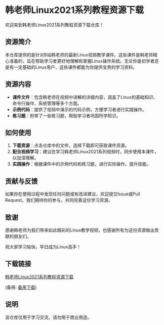 # 韩老师Linux2021系列教程资源下载

欢迎来到韩老师Linux2021系列教程资源下载仓库！

## 资源简介

本仓库提供的是针对B站韩老师的最新Linux视频教学课件。这些课件是韩老师精心准备的，旨在帮助学习者更好地理解和掌握Linux操作系统。无论你是初学者还是有一定基础的Linux用户，这些课件都能为你提供宝贵的学习资料。

## 资源内容

- **课件文件**：包含韩老师在视频中讲解的详细内容，涵盖了Linux的基础知识、命令行操作、系统管理等多个方面。
- **示例代码**：提供了视频中演示的代码示例，方便学习者进行实践操作。
- **练习题**：附带了一些练习题，帮助学习者巩固所学知识。

## 如何使用

1. **下载资源**：点击仓库中的文件，选择下载即可获取课件资源。
2. **配合视频学习**：建议在学习韩老师Linux2021系列视频时，同步使用本课件，以加深理解。
3. **实践操作**：根据课件中的示例代码和练习题，进行实际操作，提升技能。

## 贡献与反馈

如果你在使用过程中发现任何问题或有改进建议，欢迎提交Issue或Pull Request。我们期待你的参与，共同完善这份学习资源。

## 致谢

感谢韩老师为我们带来如此精彩的Linux教学视频，也感谢所有为这份资源做出贡献的朋友们。

祝大家学习愉快，早日成为Linux高手！

## 下载链接
[韩老师Linux2021系列教程资源下载](https://pan.quark.cn/s/1b799d40b68c) 

(备用: [备用下载](https://pan.baidu.com/s/1Hks945kRoubeqAhjIQPbeA?pwd=1234))

## 说明

该仓库仅用于学习交流，请勿用于商业用途。
